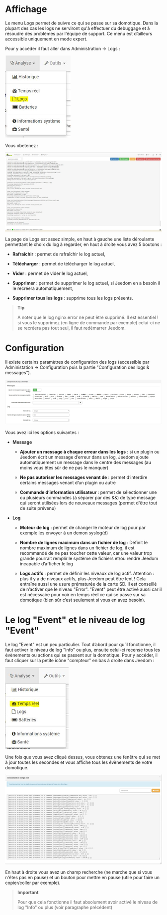 Affichage
=========

Le menu Logs permet de suivre ce qui se passe sur sa domotique. Dans la
plupart des cas les logs ne serviront qu'à effectuer du debuggage et à
résoudre des problèmes par l'équipe de support. Ce menu est d’ailleurs
accessible uniquement en mode expert.

Pour y accèder il faut aller dans Administration → Logs :

![](../images/log1.JPG)

Vous obetenez :

![](../images/log.JPG)

La page de Logs est assez simple, en haut à gauche une liste déroulante
permettant le choix du log à regarder, en haut à droite vous avez 5
boutons :

-   **Rafraîchir** : permet de rafraîchir le log actuel,

-   **Télécharger** : permet de télécharger le log actuel,

-   **Vider** : permet de vider le log actuel,

-   **Supprimer** : permet de supprimer le log actuel, si Jeedom en a
    besoin il le recréera automatiquement,

-   **Supprimer tous les logs** : supprime tous les logs présents.

> **Tip**
>
> A noter que le log nginx.error ne peut être supprimé. Il est essentiel
> ! si vous le supprimez (en ligne de commande par exemple) celui-ci ne
> se recréera pas tout seul, il faut redémarrer Jeedom.

Configuration
=============

Il existe certains paramètres de configuration des logs (accessible par
Administation → Configuration puis la partie "Configuration des logs &
messages").

![](../images/log2.JPG)

Vous avez ici les options suivantes :

-   **Message**

    -   **Ajouter un message à chaque erreur dans les logs** : si un
        plugin ou Jeedom écrit un message d’erreur dans un log, Jeedom
        ajoute automatiquement un message dans le centre des messages
        (au moins vous êtes sûr de ne pas le manquer)

    -   **Ne pas autoriser les messages venant de** : permet d’interdire
        certains messages venant d’un plugin ou autre

    -   **Commande d’information utilisateur** : permet de sélectionner
        une ou plusieurs commandes (à séparer par des &&) de type
        message qui seront utilisées lors de nouveaux messages (permet
        d'être tout de suite prévenu)

-   **Log**

    -   **Moteur de log** : permet de changer le moteur de log pour par
        exemple les envoyer à un demon syslog(d)

    -   **Nombre de lignes maximum dans un fichier de log** : Définit le
        nombre maximum de lignes dans un fichier de log, il est
        recommandé de ne pas toucher cette valeur, car une valeur trop
        grande pourrait remplir le système de fichiers et/ou rendre
        Jeedom incapable d’afficher le log

    -   **Logs actifs** : permet de définir les niveaux de log actif.
        Attention : plus il y a de niveaux actifs, plus Jeedom peut être
        lent ! Cela entraîne aussi une usure prématurée de la carte SD.
        Il est conseillé de n’activer que le niveau "Error". "Event"
        peut être activé aussi car il est nécessaire pour voir en temps
        réel ce qui se passe sur sa domotique (bien sûr c’est seulement
        si vous en avez besoin).

Le log "Event" et le niveau de log "Event"
==========================================

Le log "Event" est un peu particulier. Tout d’abord pour qu’il
fonctionne, il faut activer le niveau de log "Info" ou plus, ensuite
celui-ci recense tous les évènements ou actions qui se passent sur la
domotique. Pour y accéder, il faut cliquer sur la petite icône
"compteur" en bas à droite dans Jeedom :

![](../images/log3.JPG)

Une fois que vous avez cliqué dessus, vous obtenez une fenêtre qui se
met à jour toutes les secondes et vous affiche tous les évènements de
votre domotique.

![](../images/log4.JPG)

En haut à droite vous avez un champ recherche (ne marche que si vous
n'êtes pas en pause) et un bouton pour mettre en pause (utile pour faire
un copier/coller par exemple).

> **Important**
>
> Pour que cela fonctionne il faut absolument avoir activé le niveau de
> log "Info" ou plus (voir paragraphe précédent)

